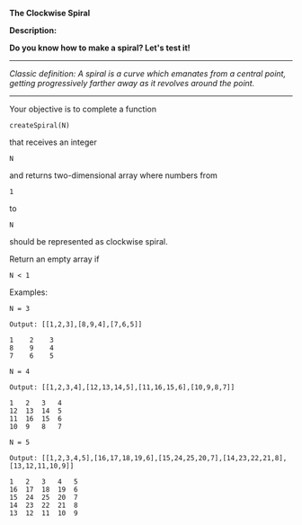 <b>The Clockwise Spiral</b>

<b>Description:</b>

<b>Do you know how to make a spiral? Let's test it!</b>

<hr>

<i>Classic definition: A spiral is a curve which emanates from a central point, getting progressively farther away as it revolves around the point.</i>

<hr>

Your objective is to complete a function <pre><code>createSpiral(N)</code></pre> that receives an integer <pre><code>N</code></pre> and returns two-dimensional array where numbers from <pre><code>1</code></pre> to <pre><code>N</code></pre> should be represented as clockwise spiral.

Return an empty array if <pre><code>N < 1</code></pre>

Examples:

<pre><code>N = 3</code></pre> <pre><code>Output: [[1,2,3],[8,9,4],[7,6,5]]</code></pre>

<pre><code>1    2    3
8    9    4
7    6    5</code></pre>

<pre><code>N = 4</code></pre> <pre><code>Output: [[1,2,3,4],[12,13,14,5],[11,16,15,6],[10,9,8,7]]</code></pre>

<pre><code>1   2   3   4
12  13  14  5
11  16  15  6
10  9   8   7</code></pre>

<pre><code>N = 5</code></pre> <pre><code>Output: [[1,2,3,4,5],[16,17,18,19,6],[15,24,25,20,7],[14,23,22,21,8],[13,12,11,10,9]]</code></pre>

<pre><code>1   2   3   4   5
16  17  18  19  6
15  24  25  20  7
14  23  22  21  8
13  12  11  10  9</code></pre>
